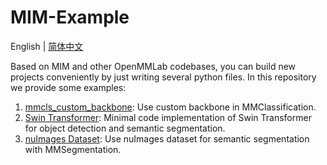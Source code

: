 # MIM-Example

English | [简体中文](README_zh-CN.md)

Based on MIM and other OpenMMLab codebases, you can build new projects conveniently by just writing several python files. In this repository we provide some examples:

1. [mmcls_custom_backbone](/mmcls_custom_backbone): Use custom backbone in MMClassification.
2. [Swin Transformer](/swin_transformer): Minimal code implementation of Swin Transformer for object detection and semantic segmentation.
3. [nuImages Dataset](/nuimages_seg): Use nuImages dataset for semantic segmentation with MMSegmentation.
